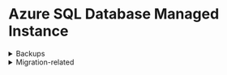 # Azure SQL Database Managed Instance

<details>
  <summary>Backups</summary>
  
# Backups

1. Backups are taken automatically
2. If an administrator wants additional backups, must use `WITH COPY_ONLY`
3. `BACKUP DATABASE MyDb TO URL...`
4. `WITH COPY_ONLY`

</details>

<details>
  <summary>Migration-related</summary>
  
# Migration-related

**Online migration to Database Managed Instance - what tier?** - Premium

</details>
